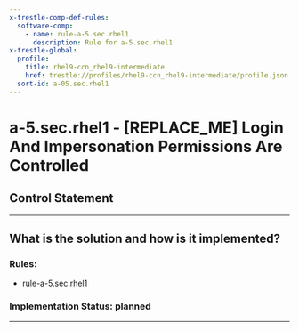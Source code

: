 ```yaml
---
x-trestle-comp-def-rules:
  software-comp:
    - name: rule-a-5.sec.rhel1
      description: Rule for a-5.sec.rhel1
x-trestle-global:
  profile:
    title: rhel9-ccn_rhel9-intermediate
    href: trestle://profiles/rhel9-ccn_rhel9-intermediate/profile.json
  sort-id: a-05.sec.rhel1
---
```


# a-5.sec.rhel1 - \[REPLACE_ME\] Login And Impersonation Permissions Are Controlled

## Control Statement

______________________________________________________________________

## What is the solution and how is it implemented?

<!-- For implementation status enter one of: implemented, partial, planned, alternative, not-applicable -->

<!-- Note that the list of rules under ### Rules: is read-only and changes will not be captured after assembly to JSON -->

<!-- Add control implementation description here for control: a-5.sec.rhel1 -->

### Rules:

  - rule-a-5.sec.rhel1

### Implementation Status: planned

______________________________________________________________________
